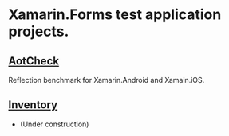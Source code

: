 # Xamarin.Forms test application projects.

## [AotCheck](AotCheck)

Reflection benchmark for Xamarin.Android and Xamain.iOS.

## [Inventory](Inventory)

* (Under construction)
